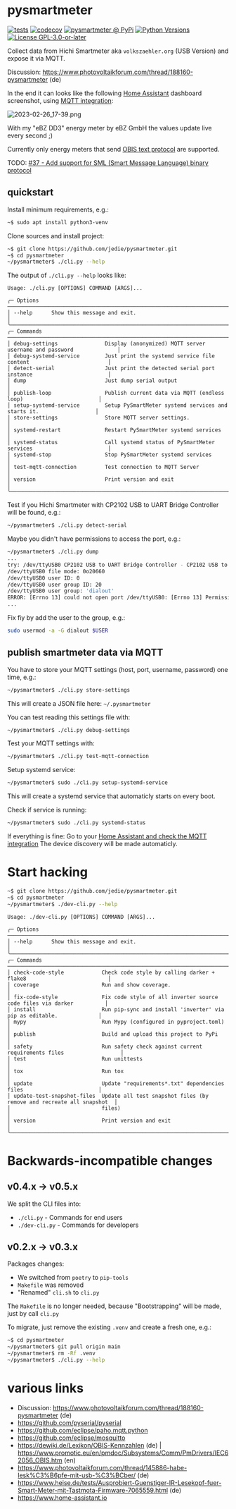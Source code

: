 # pysmartmeter


[![tests](https://github.com/jedie/pysmartmeter/actions/workflows/tests.yml/badge.svg?branch=main)](https://github.com/jedie/pysmartmeter/actions/workflows/tests.yml)
[![codecov](https://codecov.io/github/jedie/pysmartmeter/branch/main/graph/badge.svg)](https://codecov.io/github/jedie/pysmartmeter)
[![pysmartmeter @ PyPi](https://img.shields.io/pypi/v/pysmartmeter?label=pysmartmeter%20%40%20PyPi)](https://pypi.org/project/pysmartmeter/)
[![Python Versions](https://img.shields.io/pypi/pyversions/pysmartmeter)](https://github.com/jedie/pysmartmeter/blob/main/pyproject.toml)
[![License GPL-3.0-or-later](https://img.shields.io/pypi/l/pysmartmeter)](https://github.com/jedie/pysmartmeter/blob/main/LICENSE)


Collect data from Hichi Smartmeter aka `volkszaehler.org` (USB Version) and expose it via MQTT.

Discussion: https://www.photovoltaikforum.com/thread/188160-pysmartmeter (de)

In the end it can looks like the following [Home Assistant](https://www.home-assistant.io/) dashboard screenshot, using [MQTT integration](https://www.home-assistant.io/integrations/mqtt):

![2023-02-26_17-39.png](https://raw.githubusercontent.com/jedie/jedie.github.io/master/screenshots/pysmartmeter/2023-02-26_17-39.png "2023-02-26_17-39.png")

With my "eBZ DD3" energy meter by eBZ GmbH the values update live every second ;)


Currently only energy meters that send [OBIS text protocol](https://wiki.volkszaehler.org/software/obis) are supported.

TODO: [#37 - Add support for SML (Smart Message Language) binary protocol](https://github.com/jedie/pysmartmeter/issues/37)


## quickstart

Install minimum requirements, e.g.:
```bash
~$ sudo apt install python3-venv
```

Clone sources and install project:
```bash
~$ git clone https://github.com/jedie/pysmartmeter.git
~$ cd pysmartmeter
~/pysmartmeter$ ./cli.py --help
```

The output of `./cli.py --help` looks like:

[comment]: <> (✂✂✂ auto generated main help start ✂✂✂)
```
Usage: ./cli.py [OPTIONS] COMMAND [ARGS]...

╭─ Options ────────────────────────────────────────────────────────────────────────────────────────╮
│ --help      Show this message and exit.                                                          │
╰──────────────────────────────────────────────────────────────────────────────────────────────────╯
╭─ Commands ───────────────────────────────────────────────────────────────────────────────────────╮
│ debug-settings               Display (anonymized) MQTT server username and password              │
│ debug-systemd-service        Just print the systemd service file content                         │
│ detect-serial                Just print the detected serial port instance                        │
│ dump                         Just dump serial output                                             │
│ publish-loop                 Publish current data via MQTT (endless loop)                        │
│ setup-systemd-service        Setup PySmartMeter systemd services and starts it.                  │
│ store-settings               Store MQTT server settings.                                         │
│ systemd-restart              Restart PySmartMeter systemd services                               │
│ systemd-status               Call systemd status of PySmartMeter services                        │
│ systemd-stop                 Stop PySmartMeter systemd services                                  │
│ test-mqtt-connection         Test connection to MQTT Server                                      │
│ version                      Print version and exit                                              │
╰──────────────────────────────────────────────────────────────────────────────────────────────────╯
```
[comment]: <> (✂✂✂ auto generated main help end ✂✂✂)

Test if you Hichi Smartmeter with CP2102 USB to UART Bridge Controller will be found, e.g.:
```bash
~/pysmartmeter$ ./cli.py detect-serial
```

Maybe you didn't have permissions to access the port, e.g.:
```bash
~/pysmartmeter$ ./cli.py dump
...
try: /dev/ttyUSB0 CP2102 USB to UART Bridge Controller - CP2102 USB to UART Bridge Controller USB VID:PID=10C4:EA60
/dev/ttyUSB0 file mode: 0o20660
/dev/ttyUSB0 user ID: 0
/dev/ttyUSB0 user group ID: 20
/dev/ttyUSB0 user group: 'dialout'
ERROR: [Errno 13] could not open port /dev/ttyUSB0: [Errno 13] Permission denied: '/dev/ttyUSB0'
...
```

Fix fiy by add the user to the group, e.g.:
```bash
sudo usermod -a -G dialout $USER
```

## publish smartmeter data via MQTT

You have to store your MQTT settings (host, port, username, password) one time, e.g.:
```bash
~/pysmartmeter$ ./cli.py store-settings
```
This will create a JSON file here: `~/.pysmartmeter`

You can test reading this settings file with:
```bash
~/pysmartmeter$ ./cli.py debug-settings
```

Test your MQTT settings with:
```bash
~/pysmartmeter$ ./cli.py test-mqtt-connection
```

Setup systemd service:
```bash
~/pysmartmeter$ sudo ./cli.py setup-systemd-service
```
This will create a systemd service that automaticly starts on every boot.

Check if service is running:
```bash
~/pysmartmeter$ sudo ./cli.py systemd-status
```

If everything is fine: Go to your [Home Assistant and check the MQTT integration](https://www.home-assistant.io/integrations/mqtt/)
The device discovery will be made automaticly.


# Start hacking

```bash
~$ git clone https://github.com/jedie/pysmartmeter.git
~$ cd pysmartmeter
~/pysmartmeter$ ./dev-cli.py --help
```


[comment]: <> (✂✂✂ auto generated dev help start ✂✂✂)
```
Usage: ./dev-cli.py [OPTIONS] COMMAND [ARGS]...

╭─ Options ────────────────────────────────────────────────────────────────────────────────────────╮
│ --help      Show this message and exit.                                                          │
╰──────────────────────────────────────────────────────────────────────────────────────────────────╯
╭─ Commands ───────────────────────────────────────────────────────────────────────────────────────╮
│ check-code-style            Check code style by calling darker + flake8                          │
│ coverage                    Run and show coverage.                                               │
│ fix-code-style              Fix code style of all inverter source code files via darker          │
│ install                     Run pip-sync and install 'inverter' via pip as editable.             │
│ mypy                        Run Mypy (configured in pyproject.toml)                              │
│ publish                     Build and upload this project to PyPi                                │
│ safety                      Run safety check against current requirements files                  │
│ test                        Run unittests                                                        │
│ tox                         Run tox                                                              │
│ update                      Update "requirements*.txt" dependencies files                        │
│ update-test-snapshot-files  Update all test snapshot files (by remove and recreate all snapshot  │
│                             files)                                                               │
│ version                     Print version and exit                                               │
╰──────────────────────────────────────────────────────────────────────────────────────────────────╯
```
[comment]: <> (✂✂✂ auto generated dev help end ✂✂✂)


# Backwards-incompatible changes

## v0.4.x -> v0.5.x

We split the CLI files into:

* `./cli.py` - Commands for end users
* `./dev-cli.py` - Commands for developers

## v0.2.x -> v0.3.x

Packages changes:

* We switched from `poetry` to `pip-tools`
* `Makefile` was removed
* "Renamed" `cli.sh` to `cli.py`

The `Makefile` is no longer needed, because "Bootstrapping" will be made, just by call `cli.py`

To migrate, just remove the existing `.venv` and create a fresh one, e.g.:
```bash
~$ cd pysmartmeter
~/pysmartmeter$ git pull origin main
~/pysmartmeter$ rm -Rf .venv
~/pysmartmeter$ ./cli.py --help
```


# various links

* Discussion: https://www.photovoltaikforum.com/thread/188160-pysmartmeter (de)
* https://github.com/pyserial/pyserial
* https://github.com/eclipse/paho.mqtt.python
* https://github.com/eclipse/mosquitto
* https://dewiki.de/Lexikon/OBIS-Kennzahlen (de) | https://www.promotic.eu/en/pmdoc/Subsystems/Comm/PmDrivers/IEC62056_OBIS.htm (en)
* https://www.photovoltaikforum.com/thread/145886-habe-lesk%C3%B6pfe-mit-usb-%C3%BCber/ (de)
* https://www.heise.de/tests/Ausprobiert-Guenstiger-IR-Lesekopf-fuer-Smart-Meter-mit-Tastmota-Firmware-7065559.html (de)
* https://www.home-assistant.io
